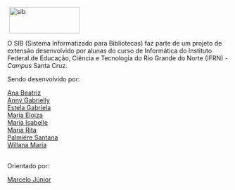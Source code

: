 &nbsp;<img align="center" height="60" width="160" src="https://github.com/xmariaxrita/sib/assets/134535391/fabf5b76-2b35-4556-9ff1-09fc2afba66f" alt="sib">

O SIB (Sistema Informatizado para Bibliotecas) faz parte de um projeto de extensão desenvolvido por alunas do curso de Informática do Instituto Federal de Educação, Ciência e Tecnologia do Rio Grande do Norte (IFRN) - _Campus_ Santa Cruz. 


Sendo desenvolvido por: 
<div>
 <a target="_blank" href="https://github.com/ana0beatrix">Ana Beatriz</a>
</div>
<div>
 <a target="_blank" href="https://github.com/annymalCorvinal">Anny Gabrielly</a>
</div>
<div>
 <a target="_blank" href="https://github.com/gabieste">Estela Gabriela</a>
</div>
<div>
 <a target="_blank" href="https://github.com/BRILHANT3">Maria Eloiza</a>
</div>
<div>
 <a target="_blank" href="https://github.com/Isabellsl">Maria Isabelle</a>
</div>
<div>
 <a target="_blank" href="https://github.com/xmariaxrita">Maria Rita</a>
</div>
<div>
 <a target="_blank" href="https://github.com/yery-san">Palmiére Santana</a>
</div>
<div>
 <a target="_blank" href="https://github.com/millana28">Willana Maria</a>
</div> <br>

Orientado por:
<div>
 <a target="_blank" href="https://github.com/MimMarcelo">Marcelo Júnior</a>
</div>
